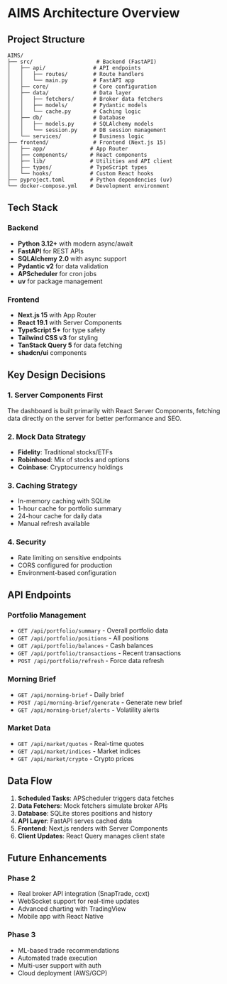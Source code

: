# AIMS Architecture Overview

## Project Structure

```
AIMS/
├── src/                    # Backend (FastAPI)
│   ├── api/               # API endpoints
│   │   ├── routes/        # Route handlers
│   │   └── main.py        # FastAPI app
│   ├── core/              # Core configuration
│   ├── data/              # Data layer
│   │   ├── fetchers/      # Broker data fetchers
│   │   ├── models/        # Pydantic models
│   │   └── cache.py       # Caching logic
│   ├── db/                # Database
│   │   ├── models.py      # SQLAlchemy models
│   │   └── session.py     # DB session management
│   └── services/          # Business logic
├── frontend/              # Frontend (Next.js 15)
│   ├── app/              # App Router
│   ├── components/       # React components
│   ├── lib/              # Utilities and API client
│   ├── types/            # TypeScript types
│   └── hooks/            # Custom React hooks
├── pyproject.toml        # Python dependencies (uv)
└── docker-compose.yml    # Development environment
```

## Tech Stack

### Backend
- **Python 3.12+** with modern async/await
- **FastAPI** for REST APIs
- **SQLAlchemy 2.0** with async support
- **Pydantic v2** for data validation
- **APScheduler** for cron jobs
- **uv** for package management

### Frontend
- **Next.js 15** with App Router
- **React 19.1** with Server Components
- **TypeScript 5+** for type safety
- **Tailwind CSS v3** for styling
- **TanStack Query 5** for data fetching
- **shadcn/ui** components

## Key Design Decisions

### 1. Server Components First
The dashboard is built primarily with React Server Components, fetching data directly on the server for better performance and SEO.

### 2. Mock Data Strategy
- **Fidelity**: Traditional stocks/ETFs
- **Robinhood**: Mix of stocks and options
- **Coinbase**: Cryptocurrency holdings

### 3. Caching Strategy
- In-memory caching with SQLite
- 1-hour cache for portfolio summary
- 24-hour cache for daily data
- Manual refresh available

### 4. Security
- Rate limiting on sensitive endpoints
- CORS configured for production
- Environment-based configuration

## API Endpoints

### Portfolio Management
- `GET /api/portfolio/summary` - Overall portfolio data
- `GET /api/portfolio/positions` - All positions
- `GET /api/portfolio/balances` - Cash balances
- `GET /api/portfolio/transactions` - Recent transactions
- `POST /api/portfolio/refresh` - Force data refresh

### Morning Brief
- `GET /api/morning-brief` - Daily brief
- `POST /api/morning-brief/generate` - Generate new brief
- `GET /api/morning-brief/alerts` - Volatility alerts

### Market Data
- `GET /api/market/quotes` - Real-time quotes
- `GET /api/market/indices` - Market indices
- `GET /api/market/crypto` - Crypto prices

## Data Flow

1. **Scheduled Tasks**: APScheduler triggers data fetches
2. **Data Fetchers**: Mock fetchers simulate broker APIs
3. **Database**: SQLite stores positions and history
4. **API Layer**: FastAPI serves cached data
5. **Frontend**: Next.js renders with Server Components
6. **Client Updates**: React Query manages client state

## Future Enhancements

### Phase 2
- Real broker API integration (SnapTrade, ccxt)
- WebSocket support for real-time updates
- Advanced charting with TradingView
- Mobile app with React Native

### Phase 3
- ML-based trade recommendations
- Automated trade execution
- Multi-user support with auth
- Cloud deployment (AWS/GCP)